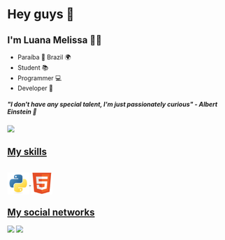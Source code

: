 # Hey guys 👋
## I'm Luana Melissa 👩‍💻
- Paraíba 🌵 Brazil 🌍
- Student 📚
- Programmer 💻
- Developer 🚀
##### "I don't have any special talent, I'm just passionately curious" - Albert Einstein 🧠
<div>
  <a href="https://github.com/lua-programmer">
  <img height="180em" src="https://github-readme-stats.vercel.app/api?username=lua-programmer&show_icons=true&theme=dracula&include_all_commits=true&count_private=true"/>
</div>
  
## My skills
<div style="display: inline_block"><br>
   <img align="center" alt="Lua-Python" height="50" width="50" src="https://raw.githubusercontent.com/devicons/devicon/master/icons/python/python-original.svg">
   <img align="center" alt="Lua-HTML" height="50" width="50" src="https://raw.githubusercontent.com/devicons/devicon/master/icons/html5/html5-original.svg">

  
<div> 
  
## My social networks
  <a href="https://www.instagram.com/luana.melissa/" target="_blank"><img src="https://img.shields.io/badge/-Instagram-%23E4405F?style=for-the-badge&logo=instagram&logoColor=white" target="_blank"></a>
  <a href="https://www.linkedin.com/in/luana-melissa-%F0%9F%9A%80-473208207/" target="_blank"><img src="https://img.shields.io/badge/-LinkedIn-%230077B5?style=for-the-badge&logo=linkedin&logoColor=white" target="_blank"></a> 

</div>
